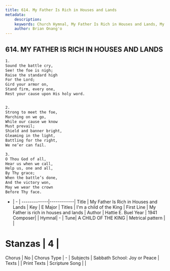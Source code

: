 ```yaml
---
title: 614. My Father Is Rich in Houses and Lands
metadata:
    description: 
    keywords: Church Hymnal, My Father Is Rich in Houses and Lands, My Father is rich in houses and lands, I'm a child of the King
    author: Brian Onang'o
---
```



## 614. MY FATHER IS RICH IN HOUSES AND LANDS

```txt
1.
Sound the battle cry,
See! the foe is nigh;
Raise the standard high
For the Lord;
Gird your armor on,
Stand firm, every one,
Rest your cause upon His holy word.


2.
Strong to meet the foe,
Marching on we go,
While our cause we know
Must prevail;
Shield and banner bright,
Gleaming in the light,
Battling for the right,
We ne’er can fail.

3.
O Thou God of all,
Hear us when we call,
Help us, one and all,
By Thy grace;
When the battle’s done,
And the victory won,
May we wear the crown
Before Thy face.
```

- |   -  |
-------------|------------|
Title | My Father Is Rich in Houses and Lands |
Key | E Major |
Titles | I'm a child of the King |
First Line | My Father is rich in houses and lands |
Author | Hattie E. Buel
Year | 1941
Composer|  |
Hymnal|  - |
Tune| A CHILD OF THE KING |
Metrical pattern | |
# Stanzas | 4 |
Chorus | No |
Chorus Type | - |
Subjects | Sabbath School: Joy or Peace |
Texts |  |
Print Texts | 
Scripture Song |  |
  
